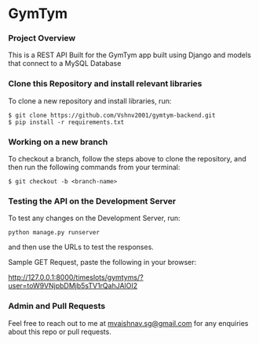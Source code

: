# GymTym 

### Project Overview

This is a REST API Built for the GymTym app built using Django and models that connect to a MySQL Database

### Clone this Repository and install relevant libraries

To clone a new repository and install libraries, run:

```
$ git clone https://github.com/Vshnv2001/gymtym-backend.git
$ pip install -r requirements.txt
```

### Working on a new branch

To checkout a branch, follow the steps above to clone the repository, and then run the following commands from your terminal:

```
$ git checkout -b <branch-name>
```

### Testing the API on the Development Server

To test any changes on the Development Server, run:

```
python manage.py runserver 
```

and then use the URLs to test the responses.

Sample GET Request, paste the following in your browser:

http://127.0.0.1:8000/timeslots/gymtyms/?user=toW9VNjpbDMjb5sTV1rQahJAlOI2

### Admin and Pull Requests

Feel free to reach out to me at mvaishnav.sg@gmail.com for any enquiries about this repo or pull requests.
